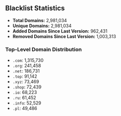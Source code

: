 ## Blacklist Statistics

- **Total Domains:** 2,981,034
- **Unique Domains:** 2,981,034
- **Added Domains Since Last Version:** 962,431
- **Removed Domains Since Last Version:** 1,003,313

### Top-Level Domain Distribution

-  `.com`: 1,315,730
-  `.org`: 241,458
-  `.net`: 186,731
-  `.top`: 91,142
-  `.xyz`: 73,469
-  `.shop`: 72,439
-  `.io`: 68,223
-  `.ru`: 61,452
-  `.info`: 52,529
-  `.pl`: 49,486
